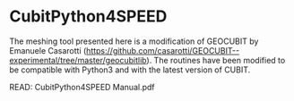 # CubitPython4SPEED
The meshing tool presented here is a modification of GEOCUBIT by Emanuele Casarotti (https://github.com/casarotti/GEOCUBIT--experimental/tree/master/geocubitlib). 
The routines have been modified to be compatible with Python3 and with the latest version of CUBIT.

READ: CubitPython4SPEED Manual.pdf
